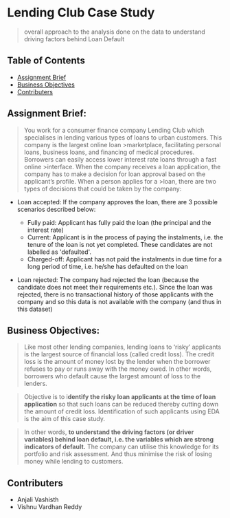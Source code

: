 # Lending Club Case Study
> overall approach to the analysis done on the data to understand driving factors behind Loan Default



## Table of Contents
* [Assignment Brief](#assignment-brief)
* [Business Objectives](#business-objectives)
* [Contributers](#contributers)

<!-- You can include any other section that is pertinent to your problem -->

## Assignment Brief:
>You work for a consumer finance company Lending Club which specialises in lending various types of loans to urban customers. This company is the largest online loan >marketplace, facilitating personal loans, business loans, and financing of medical procedures. Borrowers can easily access lower interest rate loans through a fast online >interface. When the company receives a loan application, the company has to make a decision for loan approval based on the applicant’s profile. When a person applies for a >loan, there are two types of decisions that could be taken by the company:

- Loan accepted: If the company approves the loan, there are 3 possible scenarios described below:
  - Fully paid: Applicant has fully paid the loan (the principal and the interest rate)
  - Current: Applicant is in the process of paying the instalments, i.e. the tenure of the loan is not yet completed. These candidates are not labelled as 'defaulted'.
  - Charged-off: Applicant has not paid the instalments in due time for a long period of time, i.e. he/she has defaulted on the loan

- Loan rejected: The company had rejected the loan (because the candidate does not meet their requirements etc.). Since the loan was rejected, there is no transactional history of those applicants with the company and so this data is not available with the company (and thus in this dataset)


<!-- You don't have to answer all the questions - just the ones relevant to your project. -->

## Business Objectives:
>Like most other lending companies, lending loans to ‘risky’ applicants is the largest source of financial loss (called credit loss). The credit loss is the amount of money lost by the lender when the borrower refuses to pay or runs away with the money owed. In other words, borrowers who default cause the largest amount of loss to the lenders.

>Objective is to i**dentify the risky loan applicants at the time of loan application** so that such loans can be reduced thereby cutting down the amount of credit loss. Identification of such applicants using EDA is the aim of this case study.

>In other words, **to understand the driving factors (or driver variables) behind loan default, i.e. the variables which are strong indicators of default.**  The company can utilise this knowledge for its portfolio and risk assessment. And thus minimise the risk of losing money while lending to customers.


## Contributers
- Anjali Vashisth
- Vishnu Vardhan Reddy


